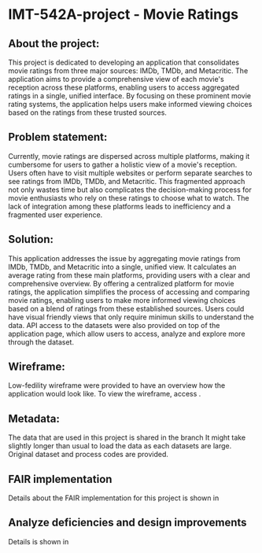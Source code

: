 # IMT-542A-project - Movie Ratings

## About the project:
This project is dedicated to developing an application that consolidates movie ratings from three major sources: IMDb, TMDb, and Metacritic. The application aims to provide a comprehensive view of each movie's reception across these platforms, enabling users to access aggregated ratings in a single, unified interface. By focusing on these prominent movie rating systems, the application helps users make informed viewing choices based on the ratings from these trusted sources.

## Problem statement:
Currently, movie ratings are dispersed across multiple platforms, making it cumbersome for users to gather a holistic view of a movie's reception. Users often have to visit multiple websites or perform separate searches to see ratings from IMDb, TMDb, and Metacritic. This fragmented approach not only wastes time but also complicates the decision-making process for movie enthusiasts who rely on these ratings to choose what to watch. The lack of integration among these platforms leads to inefficiency and a fragmented user experience.

## Solution:
This application addresses the issue by aggregating movie ratings from IMDb, TMDb, and Metacritic into a single, unified view. It calculates an average rating from these main platforms, providing users with a clear and comprehensive overview. By offering a centralized platform for movie ratings, the application simplifies the process of accessing and comparing movie ratings, enabling users to make more informed viewing choices based on a blend of ratings from these established sources. Users could have visual friendly views that only require minimun skills to understand the data. API access to the datasets were also provided on top of the application page, which allow users to access, analyze and explore more through the dataset. 

## Wireframe:
Low-fedility wireframe were provided to have an overview how the application would look like. 
To view the wireframe, access <filename>.

## Metadata:
The data that are used in this project is shared in the branch <metadata>
It might take slightly longer than usual to load the data as each datasets are large.
Original dataset and process codes are provided.

## FAIR implementation
Details about the FAIR implementation for this project is shown in <filename>

## Analyze deficiencies and design improvements
Details is shown in <filename>

